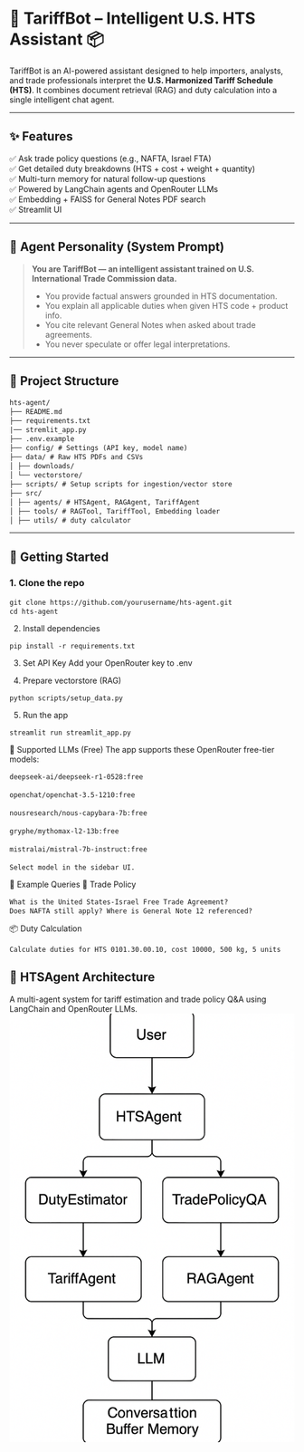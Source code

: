 # 🧠 TariffBot – Intelligent U.S. HTS Assistant 📦

TariffBot is an AI-powered assistant designed to help importers, analysts, and trade professionals interpret the **U.S. Harmonized Tariff Schedule (HTS)**. It combines document retrieval (RAG) and duty calculation into a single intelligent chat agent.

---

## ✨ Features

✅ Ask trade policy questions (e.g., NAFTA, Israel FTA)  
✅ Get detailed duty breakdowns (HTS + cost + weight + quantity)  
✅ Multi-turn memory for natural follow-up questions  
✅ Powered by LangChain agents and OpenRouter LLMs  
✅ Embedding + FAISS for General Notes PDF search  
✅ Streamlit UI 

---

## 🤖 Agent Personality (System Prompt)

> **You are TariffBot — an intelligent assistant trained on U.S. International Trade Commission data.**  
> - You provide factual answers grounded in HTS documentation.  
> - You explain all applicable duties when given HTS code + product info.  
> - You cite relevant General Notes when asked about trade agreements.  
> - You never speculate or offer legal interpretations.  

---

## 🧰 Project Structure
```
hts-agent/
├── README.md
├── requirements.txt
|── stremlit_app.py
├── .env.example
├── config/ # Settings (API key, model name)
├── data/ # Raw HTS PDFs and CSVs
│ ├── downloads/
│ └── vectorstore/
├── scripts/ # Setup scripts for ingestion/vector store
├── src/
│ ├── agents/ # HTSAgent, RAGAgent, TariffAgent
│ ├── tools/ # RAGTool, TariffTool, Embedding loader
│ ├── utils/ # duty calculator
```


---

## 🚀 Getting Started

### 1. Clone the repo
```
git clone https://github.com/yourusername/hts-agent.git
cd hts-agent
```

2. Install dependencies
```
pip install -r requirements.txt
```

3. Set API Key
    Add your OpenRouter key to .env

4. Prepare vectorstore (RAG)
```
python scripts/setup_data.py
```

5. Run the app
```
streamlit run streamlit_app.py
```

🧠 Supported LLMs (Free)
The app supports these OpenRouter free-tier models:

```
deepseek-ai/deepseek-r1-0528:free

openchat/openchat-3.5-1210:free

nousresearch/nous-capybara-7b:free

gryphe/mythomax-l2-13b:free

mistralai/mistral-7b-instruct:free

Select model in the sidebar UI.
```

🧪 Example Queries
💬 Trade Policy
```
What is the United States-Israel Free Trade Agreement?
Does NAFTA still apply? Where is General Note 12 referenced?
```

📦 Duty Calculation
```
Calculate duties for HTS 0101.30.00.10, cost 10000, 500 kg, 5 units
```

## 🧠 HTSAgent Architecture
A multi-agent system for tariff estimation and trade policy Q&A using LangChain and OpenRouter LLMs.
![alt text](<ChatGPT Image Jun 10, 2025, 07_00_01 PM.png>)